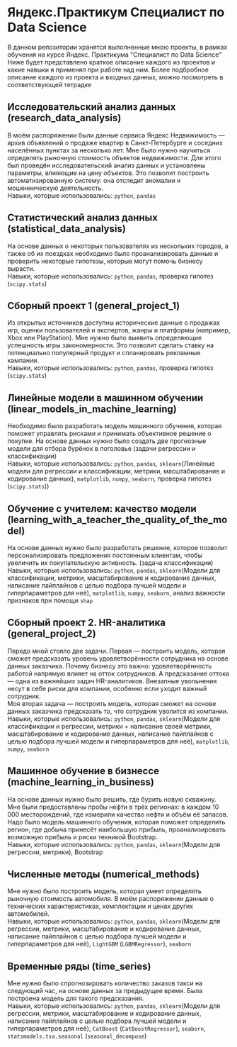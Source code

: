 # Яндекс.Практикум Специалист по Data Science
В данном репозитории хранятся выполненные мною проекты, в рамках обучения на курсе Яндекс. Практикума "Специалист по Data Science"\
Ниже будет представлено краткое описание каждого из проектов и какие навыки я применял при работе над ним. Более подбробное описание каждого из проекта и входных данных, можно посмотреть в соответствующей тетрадке

## Исследовательский анализ данных (research_data_analysis)
В моём распоряжении были данные сервиса Яндекс Недвижимость — архив объявлений о продаже квартир в Санкт-Петербурге и соседних населённых пунктах за несколько лет. Мне было нужно научиться определять рыночную стоимость объектов недвижимости. Для этого был проведён исследовательский анализ данных и установлены параметры, влияющие на цену объектов. Это позволит построить автоматизированную систему: она отследит аномалии и мошенническую деятельность.\
Навыки, которые использовались: `python`, `pandas`

## Статистический анализ данных (statistical_data_analysis)
На основе данных о некоторых пользователях из нескольких городов, а также об их поездках необходимо было проанализировать данные и проверить некоторые гипотезы, которые могут помочь бизнесу вырасти.\
Навыки, которые использовались: `python`, `pandas`, проверка гипотез (`scipy.stats`)

## Сборный проект 1 (general_project_1)
Из открытых источников доступны исторические данные о продажах игр, оценки пользователей и экспертов, жанры и платформы (например, Xbox или PlayStation). Мне нужно было выявить определяющие успешность игры закономерности. Это позволит сделать ставку на потенциально популярный продукт и спланировать рекламные кампании.\
Навыки, которые использовались: `python`, `pandas`, проверка гипотез (`scipy.stats`)

## Линейные модели в машинном обучении (linear_models_in_machine_learning)
Необходимо было разработать модель машинного обучения, которая поможет управлять рисками и принимать объективное решение о покупке. На основе данных нужно было создать две прогнозные модели для отбора бурёнок в поголовье (задачи регрессии и классификации)\
Навыки, которые использовались: `python`, `pandas`, `sklearn`(Линейные модели для регрессии и классификации, метрики, масштабирование и кодирование данных), `matplotlib`, `numpy`, `seaborn`, проверка гипотез (`scipy.stats`))

## Обучение с учителем: качество модели (learning_with_a_teacher_the_quality_of_the_model)
На основе данных нужно было разработать решение, которое позволит персонализировать предложения постоянным клиентам, чтобы увеличить их покупательскую активность. (задача классификации)\
Навыки, которые использовались: `python`, `pandas`, `sklearn`(Модели для классификации, метрики, масштабирование и кодирование данных, написание пайплайнов с целью подбора лучшей модели и гиперпараметров для неё), `matplotlib`, `numpy`, `seaborn`, анализ важности признаков при помощи `shap`

## Сборный проект 2. HR-аналитика (general_project_2)
Передо мной стояло две задачи. Первая — построить модель, которая сможет предсказать уровень удовлетворённости сотрудника на основе данных заказчика. 
Почему бизнесу это важно: удовлетворённость работой напрямую влияет на отток сотрудников. А предсказание оттока — одна из важнейших задач HR-аналитиков. Внезапные увольнения несут в себе риски для компании, особенно если уходит важный сотрудник.\
Моя вторая задача — построить модель, которая сможет на основе данных заказчика предсказать то, что сотрудник уволится из компании.\
Навыки, которые использовались: `python`, `pandas`, `sklearn`(Модели для классификации и регрессии, метрики + написание своей метрики, масштабирование и кодирование данных, написание пайплайнов с целью подбора лучшей модели и гиперпараметров для неё), `matplotlib`, `numpy`, `seaborn`

## Машинное обучение в бизнессе (machine_learning_in_business)
На основе данных нужно было решить, где бурить новую скважину.\
Мне были предоставлены пробы нефти в трёх регионах: в каждом 10 000 месторождений, где измерили качество нефти и объём её запасов. Надо было модель машинного обучения, которая поможет определить регион, где добыча принесёт наибольшую прибыль, проанализировать возможную прибыль и риски техникой Bootstrap.\
Навыки, которые использовались: `python`, `pandas`, `sklearn`(Модели для регрессии, метрики), Bootstrap

## Численные методы (numerical_methods)
Мне нужно было построить модель, которая умеет определять рыночную стоимость автомобиля. В моём распоряжении данные о технических характеристиках, комплектации и ценах других автомобилей.\
Навыки, которые использовались: `python`, `pandas`, `sklearn`(Модели для регрессии, метрики, масштабирование и кодирование данных, написание пайплайнов с целью подбора лучшей модели и гиперпараметров для неё), `LightGBM` (`LGBMRegressor`), `seaborn`

## Временные ряды (time_series)
Мне нужно было спрогнозировать количество заказов такси на следующий час, на основе данных за предыдущее время. Была построена модель для такого предсказания.\
Навыки, которые использовались: `python`, `pandas`, `sklearn`(Модели для регрессии, метрики, масштабирование и кодирование данных, написание пайплайнов с целью подбора лучшей модели и гиперпараметров для неё), `CatBoost` (`CatBoostRegressor`), `seaborn`, `statsmodels.tsa.seasonal` (`seasonal_decompose`)
